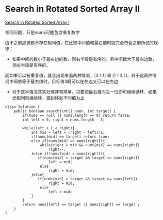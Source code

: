 # Search in Rotated Sorted Array II

[Search in Rotated Sorted Array I](https://github.com/ZequnSong/Leetcode/blob/master/Leetcode/033SearchinRotatedSortedArray.md)

相同问题，只是nums可能包含重复数字

由于之前那道题不存在相同值，在比较中间值和最右值时就完全符合之前所说的规律：

* 如果中间的数小于最右边的数，则右半段是有序的，若中间数大于最右边数，则左半段是有序的。

而如果可以有重复值，就会出现来面两种情况，[3 1 1] 和 [1 1 3 1]，对于这两种情况中间值等于最右值时，目标值3既可以在左边又可以在右边

* 对于这种情况其实处理非常简单，只要把最右值向左一位即可继续循环，如果还相同则继续移，直到移到不同值为止

```
class Solution {
    public boolean search(int[] nums, int target) {
        if(nums == null || nums.length == 0) return false;
        int left = 0, right = nums.length - 1;
        
        while(left + 1 < right){
            int mid = left + (right - left)/2;
            if(nums[mid] == target) return true;
            else if(nums[mid] == nums[right]){
                while(right > mid && nums[mid] == nums[right])
                    right--;
            }else if(nums[mid] < nums[right]){
               if(nums[mid] < target && target <= nums[right])
                    left = mid;
                else
                    right = mid;
            }else{
               if(nums[mid] > target && target >= nums[left])
                    right = mid;
                else
                    left = mid;
            }
        }
        return nums[left] == target || nums[right] == target ;
    }
}
```
